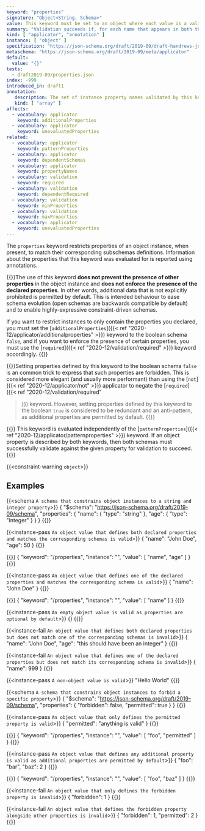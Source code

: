 ```yaml
---
keyword: "properties"
signature: "Object<String, Schema>"
value: This keyword must be set to an object where each value is a valid JSON Schema
summary: "Validation succeeds if, for each name that appears in both the instance and as a name within this keyword's value, the child instance for that name successfully validates against the corresponding schema."
kind: [ "applicator", "annotation" ]
instance: [ "object" ]
specification: "https://json-schema.org/draft/2019-09/draft-handrews-json-schema-02#rfc.section.9.3.2.1"
metaschema: "https://json-schema.org/draft/2019-09/meta/applicator"
default:
  value: "{}"
tests:
  - draft2019-09/properties.json
index: -999
introduced_in: draft1
annotation:
   description: The set of instance property names validated by this keyword's subschema
   kind: [ "array" ]
affects:
  - vocabulary: applicator
    keyword: additionalProperties
  - vocabulary: applicator
    keyword: unevaluatedProperties
related:
  - vocabulary: applicator
    keyword: patternProperties
  - vocabulary: applicator
    keyword: dependentSchemas
  - vocabulary: applicator
    keyword: propertyNames
  - vocabulary: validation
    keyword: required
  - vocabulary: validation
    keyword: dependentRequired
  - vocabulary: validation
    keyword: minProperties
  - vocabulary: validation
    keyword: maxProperties
  - vocabulary: applicator
    keyword: unevaluatedProperties
---
```


The `properties` keyword restricts properties of an object instance, when
present, to match their corresponding subschemas definitions. Information about
the properties that this keyword was evaluated for is reported using
annotations.

{{<common-pitfall>}}The use of this keyword **does not prevent the presence of
other properties** in the object instance and **does not enforce the presence
of the declared properties**. In other words, additional data that is not
explicitly prohibited is permitted by default. This is intended behaviour to
ease schema evolution (open schemas are backwards compatible by default) and to
enable highly-expressive constraint-driven schemas.

If you want to restrict instances to only contain the properties you declared,
you must set the [`additionalProperties`]({{< ref
"2020-12/applicator/additionalproperties" >}}) keyword to the boolean schema
`false`, and if you want to enforce the presence of certain properties, you
must use the [`required`]({{< ref "2020-12/validation/required" >}}) keyword
accordingly.  {{</common-pitfall>}}

{{<learning-more>}}Setting properties defined by this keyword to the boolean
schema `false` is an common trick to express that such properties are
forbidden. This is considered more elegant (and usually more performant) than
using the [`not`]({{< ref "2020-12/applicator/not" >}}) applicator to negate
the [`required`]({{< ref "2020-12/validation/required"
>}}) keyword. However, setting properties defined by this keyword to the
boolean `true` is considered to be redundant and an anti-pattern, as additional
properties are permitted by default.  {{</learning-more>}}

{{<common-pitfall>}} This keyword is evaluated independently of the
[`patternProperties`]({{< ref "2020-12/applicator/patternproperties" >}})
keyword. If an object property is described by both keywords, then both schemas
must successfully validate against the given property for validation to
succeed.  {{</common-pitfall>}}

{{<constraint-warning `object`>}}

## Examples

{{<schema `A schema that constrains object instances to a string and integer property`>}}
{
  "$schema": "https://json-schema.org/draft/2019-09/schema",
  "properties": {
    "name": { "type": "string" },
    "age": { "type": "integer" }
  }
}
{{</schema>}}

{{<instance-pass `An object value that defines both declared properties and matches the corresponding schemas is valid`>}}
{ "name": "John Doe", "age": 50 }
{{</instance-pass>}}

{{<instance-annotation>}}
{ "keyword": "/properties", "instance": "", "value": [ "name", "age" ] }
{{</instance-annotation>}}

{{<instance-pass `An object value that defines one of the declared properties and matches the corresponding schema is valid`>}}
{ "name": "John Doe" }
{{</instance-pass>}}

{{<instance-annotation>}}
{ "keyword": "/properties", "instance": "", "value": [ "name" ] }
{{</instance-annotation>}}

{{<instance-pass `An empty object value is valid as properties are optional by default`>}}
{}
{{</instance-pass>}}

{{<instance-fail `An object value that defines both declared properties but does not match one of the corresponding schemas is invalid`>}}
{ "name": "John Doe", "age": "this should have been an integer" }
{{</instance-fail>}}

{{<instance-fail `An object value that defines one of the declared properties but does not match its corresponding schema is invalid`>}}
{ "name": 999 }
{{</instance-fail>}}

{{<instance-pass `A non-object value is valid`>}}
"Hello World"
{{</instance-pass>}}

{{<schema `A schema that constrains object instances to forbid a specific property`>}}
{
  "$schema": "https://json-schema.org/draft/2019-09/schema",
  "properties": {
    "forbidden": false,
    "permitted": true
  }
}
{{</schema>}}

{{<instance-pass `An object value that only defines the permitted property is valid`>}}
{ "permitted": "anything is valid" }
{{</instance-pass>}}

{{<instance-annotation>}}
{ "keyword": "/properties", "instance": "", "value": [ "foo", "permitted" ] }
{{</instance-annotation>}}

{{<instance-pass `An object value that defines any additional property is valid as additional properties are permitted by default`>}}
{ "foo": "bar", "baz": 2 }
{{</instance-pass>}}

{{<instance-annotation>}}
{ "keyword": "/properties", "instance": "", "value": [ "foo", "baz" ] }
{{</instance-annotation>}}

{{<instance-fail `An object value that only defines the forbidden property is invalid`>}}
{ "forbidden": 1 }
{{</instance-fail>}}

{{<instance-fail `An object value that defines the forbidden property alongside other properties is invalid`>}}
{ "forbidden": 1, "permitted": 2 }
{{</instance-fail>}}
